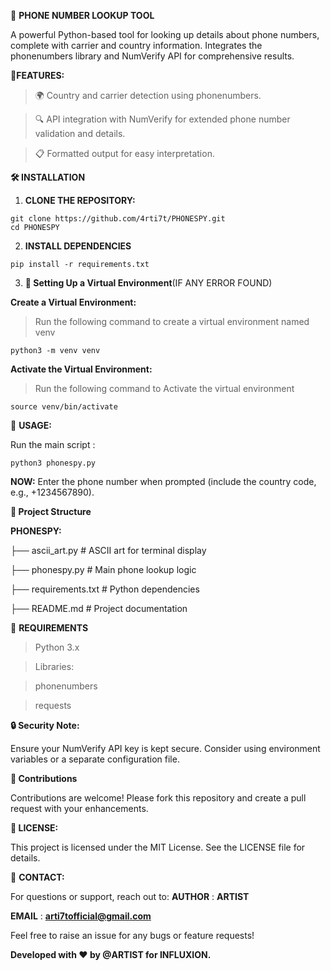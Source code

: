 📱 **PHONE NUMBER LOOKUP TOOL**

A powerful Python-based tool for looking up details about phone numbers, complete with carrier and country information. Integrates the phonenumbers library and NumVerify API for comprehensive results.

🚀**FEATURES:**


> 🌍 Country and carrier detection using phonenumbers.


> 🔍 API integration with NumVerify for extended phone number validation and details.


> 📋 Formatted output for easy interpretation.


**🛠️ INSTALLATION**

1. **CLONE THE REPOSITORY:**
```
git clone https://github.com/4rti7t/PHONESPY.git
cd PHONESPY
```
2. **INSTALL DEPENDENCIES**
```
pip install -r requirements.txt
```
3. **🐍 Setting Up a Virtual Environment**(IF ANY ERROR FOUND)

**Create a Virtual Environment:**
>  Run the following command to create a virtual environment named venv
```
python3 -m venv venv
```
**Activate the Virtual Environment:**

> Run the following command to Activate the virtual environment 
```
source venv/bin/activate
```

📝 **USAGE:**

Run the main script :
```
python3 phonespy.py
```

**NOW:**
Enter the phone number when prompted (include the country code, e.g., +1234567890).

**📂 Project Structure**

**PHONESPY:**

├── ascii_art.py         # ASCII art for terminal display

├── phonespy.py          # Main phone lookup logic

├── requirements.txt     # Python dependencies

├── README.md            # Project documentation

🧰 **REQUIREMENTS**
> Python 3.x

> Libraries:

> phonenumbers

> requests


**🔒 Security Note:**

Ensure your NumVerify API key is kept secure. Consider using environment variables or a separate configuration file.

**🤝 Contributions**

Contributions are welcome! Please fork this repository and create a pull request with your enhancements.


**📄 LICENSE:**

This project is licensed under the MIT License. See the LICENSE file for details.


📧 **CONTACT:**

For questions or support, reach out to:
**AUTHOR** : **ARTIST**

**EMAIL** : **arti7tofficial@gmail.com**

Feel free to raise an issue for any bugs or feature requests!


**Developed with ❤️ by @ARTIST for INFLUXION.**
